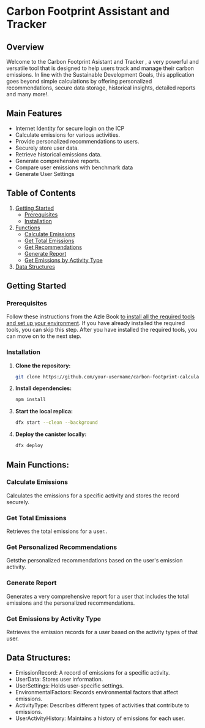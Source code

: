 # Carbon Footprint Assistant and Tracker

## Overview

Welcome to the Carbon Footprint Asistant and Tracker , a very powerful and versatile tool that is designed to help users track and manage their carbon emissions. In line with the Sustainable Development Goals, this application goes beyond simple calculations by offering personalized recommendations, secure data storage, historical insights, detailed reports and many more!.

## Main Features
- Internet Identity for secure login on the ICP
- Calculate emissions for various activities.
- Provide personalized recommendations to users.
- Securely store user data.
- Retrieve historical emissions data.
- Generate comprehensive reports.
- Compare user emissions with benchmark data
- Generate User Settings

  

## Table of Contents

1. [Getting Started](#getting-started)
   - [Prerequisites](#prerequisites)
   - [Installation](#installation)
2. [Functions](#functions)
   - [Calculate Emissions](#calculate-emissions)
   - [Get Total Emissions](#get-total-emissions)
   - [Get Recommendations](#get-recommendations)
   - [Generate Report](#generate-report)
   - [Get Emissions by Activity Type](#get-emissions-by-activity-type)
3. [Data Structures](#data-structures)


## Getting Started

### Prerequisites

Follow these instructions from the Azle Book [to install all the required tools and set up your environment](https://demergent-labs.github.io/azle/installation.html). If you have already installed the required tools, you can skip this step.
After you have installed the required tools, you can move on to the next step.

### Installation

1. **Clone the repository:**
   ```bash
   git clone https://github.com/your-username/carbon-footprint-calculator.git

2. **Install dependencies:**
   ```bash
   npm install

3. **Start the local replica:**
   ```bash
   dfx start --clean --background

4. **Deploy the canister locally:**
   ```bash
   dfx deploy
   
## Main Functions:
### Calculate Emissions
Calculates the emissions for a specific activity and stores the record securely.
### Get Total Emissions
Retrieves the total emissions for a user..
### Get Personalized Recommendations
Getsthe personalized recommendations based on the user's emission activity.
### Generate Report
Generates a very comprehensive report for a user that includes the total emissions and the personalized recommendations.
### Get Emissions by Activity Type
Retrieves the emission records for a user based on the activity types of that user.

## Data Structures:

- EmissionRecord: A record of emissions for a specific activity.
- UserData: Stores user information.
- UserSettings: Holds user-specific settings.
- EnvironmentalFactors: Records environmental factors that affect emissions.
- ActivityType: Describes different types of activities that contribute to emissions.
- UserActivityHistory: Maintains a history of emissions for each user.
